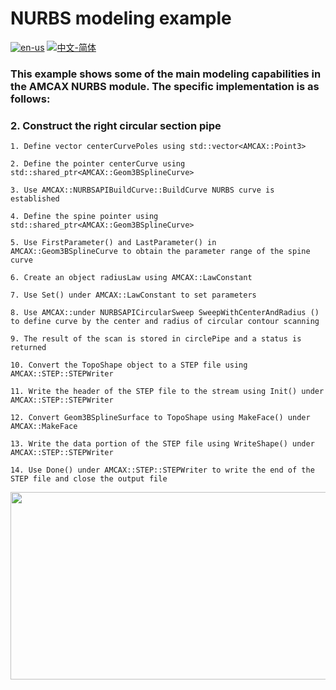 # NURBS modeling example

[![en-us](https://img.shields.io/badge/en-us-yellow.svg)](./README.md) [![中文-简体](https://img.shields.io/badge/%E4%B8%AD%E6%96%87-%E7%AE%80%E4%BD%93-red.svg)](./README.zh_cn.md)

### This example shows some of the main modeling capabilities in the AMCAX NURBS module. The specific implementation is as follows:

### 2. Construct the right circular section pipe

	1. Define vector centerCurvePoles using std::vector<AMCAX::Point3>
	
	2. Define the pointer centerCurve using std::shared_ptr<AMCAX::Geom3BSplineCurve>
	
	3. Use AMCAX::NURBSAPIBuildCurve::BuildCurve NURBS curve is established
	
	4. Define the spine pointer using std::shared_ptr<AMCAX::Geom3BSplineCurve>
	
	5. Use FirstParameter() and LastParameter() in AMCAX::Geom3BSplineCurve to obtain the parameter range of the spine curve
	
	6. Create an object radiusLaw using AMCAX::LawConstant
	
	7. Use Set() under AMCAX::LawConstant to set parameters
	
	8. Use AMCAX::under NURBSAPICircularSweep SweepWithCenterAndRadius () to define curve by the center and radius of circular contour scanning
	
	9. The result of the scan is stored in circlePipe and a status is returned
	
	10. Convert the TopoShape object to a STEP file using AMCAX::STEP::STEPWriter
	
	11. Write the header of the STEP file to the stream using Init() under AMCAX::STEP::STEPWriter
	
	12. Convert Geom3BSplineSurface to TopoShape using MakeFace() under AMCAX::MakeFace
	
	13. Write the data portion of the STEP file using WriteShape() under AMCAX::STEP::STEPWriter
	
	14. Use Done() under AMCAX::STEP::STEPWriter to write the end of the STEP file and close the output file


<div align = center><img src="https://s2.loli.net/2024/06/11/lvyrE4oDGNc8ZFa.png" width="600" height="300">